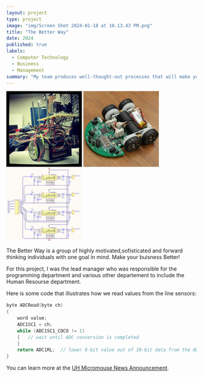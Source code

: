 ```yaml
---
layout: project
type: project
image: "img/Screen Shot 2024-01-18 at 10.13.43 PM.png"
title: "The Better Way"
date: 2024
published: true
labels:
  - Computer Technology
  - Business
  - Management
summary: "My team produces well-thought-out processes that will make your business run more effieciently while producing greater results."
---
```


<div class="text-center p-4">
  <img width="200px" src="../img/micromouse/micromouse-robot.png" class="img-thumbnail" >
  <img width="200px" src="../img/micromouse/micromouse-robot-2.jpg" class="img-thumbnail" >
  <img width="200px" src="../img/micromouse/micromouse-circuit.png" class="img-thumbnail" >
</div>

The Better Way is a group of highly motivated,sofisticated and forward thinking individuals with one goal in mind. Make your buisness Better!

For this project, I was the lead manager who was responsible for the programming department and various other departement to include the Human Resourse department. 

Here is some code that illustrates how we read values from the line sensors:

```cpp
byte ADCRead(byte ch)
{
    word value;
    ADC1SC1 = ch;
    while (ADC1SC1_COCO != 1)
    {   // wait until ADC conversion is completed   
    }
    return ADC1RL;  // lower 8-bit value out of 10-bit data from the ADC
}
```

You can learn more at the [UH Micromouse News Announcement](https://manoa.hawaii.edu/news/article.php?aId=2857).
